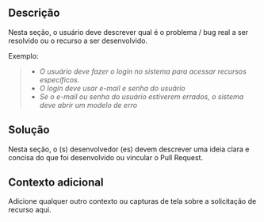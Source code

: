 ## Descrição

Nesta seção, o usuário deve descrever qual é o problema / bug real a ser resolvido ou o recurso a ser desenvolvido.

Exemplo:

> * _O usuário deve fazer o login no sistema para acessar recursos específicos._
> * _O login deve usar e-mail e senha do usuário_
> * _Se o e-mail ou senha do usuário estiverem errados, o sistema deve abrir um modelo de erro_
## Solução

Nesta seção, o (s) desenvolvedor (es) devem descrever uma ideia clara e concisa do que foi desenvolvido ou vincular o Pull Request.

## Contexto adicional

Adicione qualquer outro contexto ou capturas de tela sobre a solicitação de recurso aqui.
